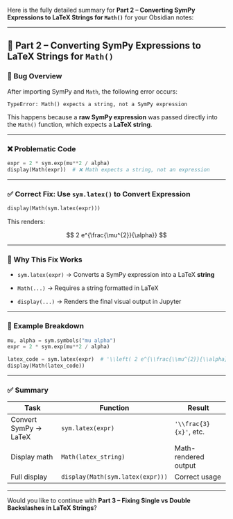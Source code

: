 Here is the fully detailed summary for **Part 2 – Converting SymPy Expressions to LaTeX Strings for `Math()`** for your Obsidian notes:

---

## 🧾 Part 2 – Converting SymPy Expressions to LaTeX Strings for `Math()`

### 📌 Bug Overview

After importing SymPy and `Math`, the following error occurs:

```
TypeError: Math() expects a string, not a SymPy expression
```

This happens because a **raw SymPy expression** was passed directly into the `Math()` function, which expects a **LaTeX string**.

---

### ❌ Problematic Code

```python
expr = 2 * sym.exp(mu**2 / alpha)
display(Math(expr))  # ❌ Math expects a string, not an expression
```

---

### ✅ Correct Fix: Use `sym.latex()` to Convert Expression

```python
display(Math(sym.latex(expr)))
```

This renders:

$$ 2 e^{\frac{\mu^{2}}{\alpha}} $$

---

### 💬 Why This Fix Works

- `sym.latex(expr)` → Converts a SymPy expression into a LaTeX **string**
    
- `Math(...)` → Requires a string formatted in LaTeX
    
- `display(...)` → Renders the final visual output in Jupyter
    

---

### 🧠 Example Breakdown

```python
mu, alpha = sym.symbols("mu alpha")
expr = 2 * sym.exp(mu**2 / alpha)

latex_code = sym.latex(expr)  # '\\left( 2 e^{\\frac{\\mu^{2}}{\\alpha}} \\right)'
display(Math(latex_code))
```

---

### ✅ Summary

|Task|Function|Result|
|---|---|---|
|Convert SymPy → LaTeX|`sym.latex(expr)`|`'\\frac{3}{x}'`, etc.|
|Display math|`Math(latex_string)`|Math-rendered output|
|Full display|`display(Math(sym.latex(expr)))`|Correct usage|

---

Would you like to continue with **Part 3 – Fixing Single vs Double Backslashes in LaTeX Strings**?